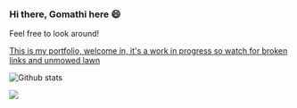 ### Hi there, Gomathi here 😄

Feel free to look around!

<a text-decoration="none" href="https://gomathiraveendran.github.io/sample/"> This is my portfolio, welcome in, it's a work in progress so watch for broken links and unmowed lawn</a>

![Github stats](https://github-readme-stats.vercel.app/api?username=GomathiRaveendran&theme=dracula&show_icons=true&count_private=true)
<br>

![](https://komarev.com/ghpvc/?username=GomathiRaveendran&color=e62c4b)
<br>
<!-- ![Top Languages Card](https://github-readme-stats.vercel.app/api/top-langs/?username=GomathiRaveendran)
<br>
 -->

<!--
**GomathiRaveendran/GomathiRaveendran** is a ✨ _special_ ✨ repository because its `README.md` (this file) appears on your GitHub profile.

Here are some ideas to get you started:

- 🔭 I’m currently working on ...
- 🌱 I’m currently learning ...
- 👯 I’m looking to collaborate on ...
- 🤔 I’m looking for help with ...
- 💬 Ask me about ...
- 📫 How to reach me: ...
- 😄 Pronouns: ...
- ⚡ Fun fact: ...
-->
